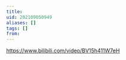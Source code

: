```yaml
---
title: 
uid: 202109050949
aliases: []
tags: []
from: 
---
```

https://www.bilibili.com/video/BV15h411W7eH